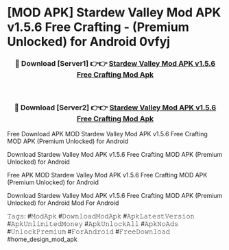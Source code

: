 # [MOD APK] Stardew Valley Mod APK v1.5.6 Free Crafting - (Premium Unlocked) for Android 0vfyj



<div align="center">
<h3>🔴 Download [Server1] 👉👉 <a href="https://momento.my/?title=Stardew_Valley_Mod_APK_v1.5.6_Free_Crafting">Stardew Valley Mod APK v1.5.6 Free Crafting Mod Apk</a></h3><br>

<h3>🔴 Download [Server2] 👉👉 <a href="https://momento.my/?title=Stardew_Valley_Mod_APK_v1.5.6_Free_Crafting">Stardew Valley Mod APK v1.5.6 Free Crafting Mod Apk</a></h3>
</div>



Free Download APK MOD Stardew Valley Mod APK v1.5.6 Free Crafting MOD APK (Premium Unlocked) for Android

Download Stardew Valley Mod APK v1.5.6 Free Crafting MOD APK (Premium Unlocked) for Android

Free APK MOD Stardew Valley Mod APK v1.5.6 Free Crafting MOD APK (Premium Unlocked) for Android

Download Stardew Valley Mod APK v1.5.6 Free Crafting MOD APK (Premium Unlocked) for Android Mod For Android

𝚃𝚊𝚐𝚜: #𝙼𝚘𝚍𝙰𝚙𝚔 #𝙳𝚘𝚠𝚗𝚕𝚘𝚊𝚍𝙼𝚘𝚍𝙰𝚙𝚔 #𝙰𝚙𝚔𝙻𝚊𝚝𝚎𝚜𝚝𝚅𝚎𝚛𝚜𝚒𝚘𝚗 #𝙰𝚙𝚔𝚄𝚗𝚕𝚒𝚖𝚒𝚝𝚎𝚍𝙼𝚘𝚗𝚎𝚢 #𝙰𝚙𝚔𝚄𝚗𝚕𝚘𝚌𝚔𝙰𝚕𝚕 #𝙰𝚙𝚔𝙽𝚘𝙰𝚍𝚜 #𝚄𝚗𝚕𝚘𝚌𝚔𝙿𝚛𝚎𝚖𝚒𝚞𝚖 #𝙵𝚘𝚛𝙰𝚗𝚍𝚛𝚘𝚒𝚍 #𝙵𝚛𝚎𝚎𝙳𝚘𝚠𝚗𝚕𝚘𝚊𝚍 #home_design_mod_apk
